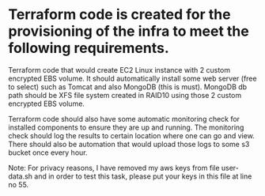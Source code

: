 # Terraform code is created for the provisioning of the infra to meet the following requirements.

Terraform code that would create EC2 Linux instance with 2 custom encrypted EBS volume.
It should automatically install some web server (free to select) such as Tomcat and also MongoDB (this is must). MongoDB db path should be XFS file system created in RAID10 using those 2 custom encrypted EBS volume.

Terraform code should also have some automatic monitoring check for installed components to ensure they are up and running. The monitoring check should log the results to certain location where one can go and view. There should also be automation that would upload those logs to some s3 bucket once every hour.

Note: For privacy reasons, I have removed my aws keys from file user-data.sh and in order to test this task, please put your keys in this file at line no 55.
